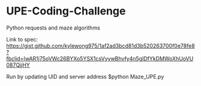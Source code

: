 # UPE-Coding-Challenge
Python requests and maze algorithms

Link to spec: https://gist.github.com/kylewong975/1af2ad3bcd81d3b520263700f0e78fe8?fbclid=IwAR1j75oVWc26BYXo5YSX1csVvywBhvfy4n5gIDfYkDMWoXhUoVU087QjjHY

Run by updating UID and server address
$python Maze_UPE.py
